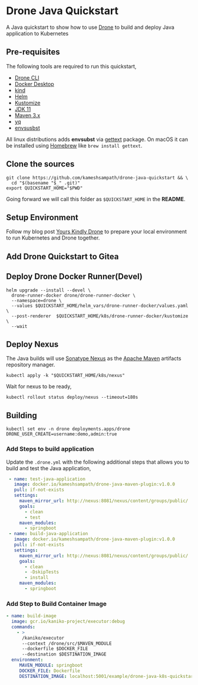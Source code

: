 # Drone Java Quickstart

A Java quickstart to show how to use [Drone](https://drone.io) to build and deploy Java application to Kubernetes

## Pre-requisites

The following tools are required to run this quickstart,

- [Drone CLI](https://docs.drone.io/cli/install/)
- [Docker Desktop](https://www.docker.com/products/docker-desktop/)
- [kind](https://kind.sigs.k8s.io/)
- [Helm](https://helm.sh/)
- [Kustomize](https://kustomize.io/)
- [JDK 11](https://openjdk.java.net/projects/jdk/11/)
- [Maven 3.x](https://maven.apache.org/install.html)
- [yq](https://github.com/mikefarah/yq)
- [envsusbst](https://www.man7.org/linux/man-pages/man1/envsubst.1.html)

All linux distributions adds **envsubst** via [gettext](https://www.gnu.org/software/gettext/) package. On macOS it can be installed using [Homebrew](https://brew.sh/) like `brew install gettext`.

## Clone the sources

```shell
git clone https://github.com/kameshsampath/drone-java-quickstart && \
  cd "$(basename "$_" .git)"
export QUICKSTART_HOME="$PWD"
```

Going forward we will call this folder as `$QUICKSTART_HOME` in the **README**.

## Setup Environment

Follow my blog post [Yours Kindly Drone](https://kubesimplify.com/yours-kindly-drone) to prepare your local environment to run Kubernetes and Drone together.

## Add Drone Quickstart to Gitea


## Deploy Drone Docker Runner(Devel)

```shell
helm upgrade --install --devel \
  drone-runner-docker drone/drone-runner-docker \
  --namespace=drone \
  --values $QUICKSTART_HOME/helm_vars/drone-runner-docker/values.yaml \
  --post-renderer  $QUICKSTART_HOME/k8s/drone-runner-docker/kustomize \
  --wait
```

## Deploy Nexus

The Java builds will use [Sonatype Nexus](https://www.sonatype.com/products/nexus-repository) as the [Apache Maven](https://maven.apache.org/) artifacts repository manager.

```shell
kubectl apply -k "$QUICKSTART_HOME/k8s/nexus"
```

Wait for nexus to be ready,

```shell
kubectl rollout status deploy/nexus --timeout=180s
```

## Building

```shell
kubectl set env -n drone deployments.apps/drone DRONE_USER_CREATE=username:demo,admin:true
```

### Add Steps to build application

Update the `.drone.yml` with the following additional steps that allows you to build and test the Java application,

```yaml
 - name: test-java-application
   image: docker.io/kameshsampath/drone-java-maven-plugin:v1.0.0
   pull: if-not-exists
   settings:
     maven_mirror_url: http://nexus:8081/nexus/content/groups/public/
     goals:
       - clean
       - test
     maven_modules:
       - springboot
 - name: build-java-application
   image: docker.io/kameshsampath/drone-java-maven-plugin:v1.0.0
   pull: if-not-exists
   settings:
     maven_mirror_url: http://nexus:8081/nexus/content/groups/public/
     goals:
       - clean
       - -DskipTests
       - install
     maven_modules:
       - springboot
```

### Add Step to Build Container Image

```yaml
- name: build-image
  image: gcr.io/kaniko-project/executor:debug
  commands:
    - >
      /kaniko/executor
      --context /drone/src/$MAVEN_MODULE
      --dockerfile $DOCKER_FILE 
      --destination $DESTINATION_IMAGE
  environment:
     MAVEN_MODULE: springboot
     DOCKER_FILE: Dockerfile
     DESTINATION_IMAGE: localhost:5001/example/drone-java-k8s-quickstart
```
